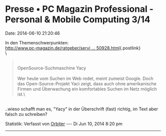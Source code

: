 Presse • PC Magazin Professional - Personal & Mobile Computing 3/14
===================================================================

Date: 2014-06-10 21:20:46

In den Themenschwerpunkten:\
[http://www.pc-magazin.de/ratgeber/servi \...
50928.html](http://www.pc-magazin.de/ratgeber/service-pc-magazin-professional-1550928.html){.postlink}\
\

> <div>
>
> \
> OpenSource-Suchmaschine Yacy\
> \
> Wer heute vom Suchen im Web redet, meint zumeist Google. Doch das
> Open-Source-Projekt Yaci zeigt, dass auch ohne amerikanische Firmen
> und Überwachung ein komfortables Suchen im Netz möglich ist.\
>
> </div>

\
..wieso schafft man es, \"Yacy\" in der Überschrift (fast) richtig, im
Text aber falsch zu schreiben?

Statistik: Verfasst von
[Orbiter](http://forum.yacy-websuche.de/memberlist.php?mode=viewprofile&u=2)
--- Di Jun 10, 2014 8:20 pm

------------------------------------------------------------------------
